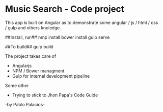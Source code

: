 # Music Search - Code project
This app is built on Angular as to demonstrate some angular / js / html / css / gulp and others knoledge.

##Install, run##
nmp install
bower install
gulp serve

##To build##
gulp build

The project takes care of
* Angularjs
* NPM / Bower managment
* Gulp for internal development pipeline


Some other
* Trying to stick to Jhon Papa's Code Guide

-by Pablo Palacios-